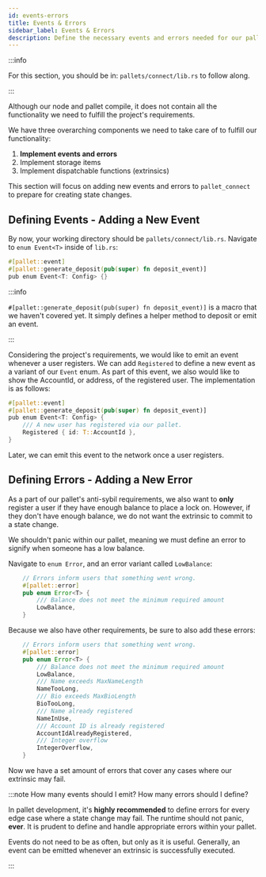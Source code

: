 ```yaml
---
id: events-errors
title: Events & Errors
sidebar_label: Events & Errors
description: Define the necessary events and errors needed for our pallet
---
```


:::info

For this section, you should be in: `pallets/connect/lib.rs` to follow along.

:::

Although our node and pallet compile, it does not contain all the functionality we need to fulfill
the project's requirements.

We have three overarching components we need to take care of to fulfill our functionality:

1. **Implement events and errors**
2. Implement storage items
3. Implement dispatchable functions (extrinsics)

This section will focus on adding new events and errors to `pallet_connect` to prepare for creating
state changes.

## Defining Events - Adding a New Event

By now, your working directory should be `pallets/connect/lib.rs`. Navigate to `enum Event<T>`
inside of `lib.rs`:

```rust
#[pallet::event]
#[pallet::generate_deposit(pub(super) fn deposit_event)]
pub enum Event<T: Config> {}
```

:::info

`#[pallet::generate_deposit(pub(super) fn deposit_event)]` is a macro that we haven't covered yet.
It simply defines a helper method to deposit or emit an event.

:::

Considering the project's requirements, we would like to emit an event whenever a user registers. We
can add `Registered` to define a new event as a variant of our `Event` enum. As part of this event,
we also would like to show the AccountId, or address, of the registered user. The implementation is
as follows:

```rust
#[pallet::event]
#[pallet::generate_deposit(pub(super) fn deposit_event)]
pub enum Event<T: Config> {
    /// A new user has registered via our pallet.
    Registered { id: T::AccountId },
}
```

Later, we can emit this event to the network once a user registers.

## Defining Errors - Adding a New Error

As a part of our pallet's anti-sybil requirements, we also want to **only** register a user if they
have enough balance to place a lock on. However, if they don't have enough balance, we do not want
the extrinsic to commit to a state change.

We shouldn't panic within our pallet, meaning we must define an error to signify when someone has a
low balance.

Navigate to `enum Error`, and an error variant called `LowBalance`:

```rust
    // Errors inform users that something went wrong.
    #[pallet::error]
    pub enum Error<T> {
        /// Balance does not meet the minimum required amount
        LowBalance,
    }
```

Because we also have other requirements, be sure to also add these errors:

```rust
    // Errors inform users that something went wrong.
    #[pallet::error]
    pub enum Error<T> {
        /// Balance does not meet the minimum required amount
        LowBalance,
        /// Name exceeds MaxNameLength
        NameTooLong,
        /// Bio exceeds MaxBioLength
        BioTooLong,
        /// Name already registered
        NameInUse,
        /// Account ID is already registered
        AccountIdAlreadyRegistered,
        /// Integer overflow
        IntegerOverflow,
    }
```

Now we have a set amount of errors that cover any cases where our extrinsic may fail.

:::note How many events should I emit? How many errors should I define?

In pallet development, it's **highly recommended** to define errors for every edge case where a
state change may fail. The runtime should not panic, **ever**. It is prudent to define and handle
appropriate errors within your pallet.

Events do not need to be as often, but only as it is useful. Generally, an event can be emitted
whenever an extrinsic is successfully executed.

:::
